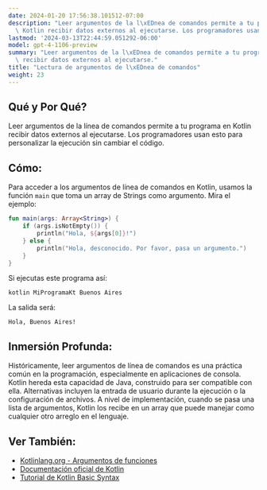 ```yaml
---
date: 2024-01-20 17:56:38.101512-07:00
description: "Leer argumentos de la l\xEDnea de comandos permite a tu programa en\
  \ Kotlin recibir datos externos al ejecutarse. Los programadores usan esto para\u2026"
lastmod: '2024-03-13T22:44:59.051292-06:00'
model: gpt-4-1106-preview
summary: "Leer argumentos de la l\xEDnea de comandos permite a tu programa en Kotlin\
  \ recibir datos externos al ejecutarse."
title: "Lectura de argumentos de l\xEDnea de comandos"
weight: 23
---
```


## Qué y Por Qué?
Leer argumentos de la línea de comandos permite a tu programa en Kotlin recibir datos externos al ejecutarse. Los programadores usan esto para personalizar la ejecución sin cambiar el código.

## Cómo:
Para acceder a los argumentos de línea de comandos en Kotlin, usamos la función `main` que toma un array de Strings como argumento. Mira el ejemplo:

```kotlin
fun main(args: Array<String>) {
    if (args.isNotEmpty()) {
        println("Hola, ${args[0]}!")
    } else {
        println("Hola, desconocido. Por favor, pasa un argumento.")
    }
}
```
Si ejecutas este programa así:

```shell
kotlin MiProgramaKt Buenos Aires
```
La salida será:
```
Hola, Buenos Aires!
```

## Inmersión Profunda:
Históricamente, leer argumentos de línea de comandos es una práctica común en la programación, especialmente en aplicaciones de consola. Kotlin hereda esta capacidad de Java, construido para ser compatible con ella. Alternativas incluyen la entrada de usuario durante la ejecución o la configuración de archivos. A nivel de implementación, cuando se pasa una lista de argumentos, Kotlin los recibe en un array que puede manejar como cualquier otro arreglo en el lenguaje.

## Ver También:
- [Kotlinlang.org - Argumentos de funciones](https://kotlinlang.org/docs/functions.html#parameters)
- [Documentación oficial de Kotlin](https://kotlinlang.org/docs/command-line.html)
- [Tutorial de Kotlin Basic Syntax](https://kotlinlang.org/docs/basic-syntax.html)
